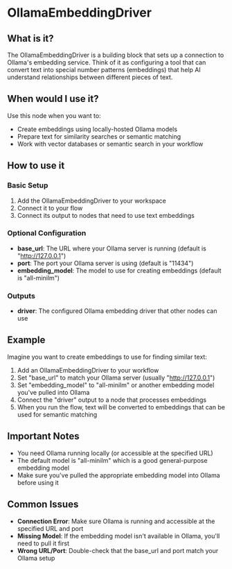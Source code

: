 # OllamaEmbeddingDriver

## What is it?

The OllamaEmbeddingDriver is a building block that sets up a connection to Ollama's embedding service. Think of it as configuring a tool that can convert text into special number patterns (embeddings) that help AI understand relationships between different pieces of text.

## When would I use it?
Use this node when you want to:
- Create embeddings using locally-hosted Ollama models
- Prepare text for similarity searches or semantic matching
- Work with vector databases or semantic search in your workflow

## How to use it

### Basic Setup

1. Add the OllamaEmbeddingDriver to your workspace
1. Connect it to your flow
1. Connect its output to nodes that need to use text embeddings

### Optional Configuration
- **base_url**: The URL where your Ollama server is running (default is "http://127.0.0.1")
- **port**: The port your Ollama server is using (default is "11434")
- **embedding_model**: The model to use for creating embeddings (default is "all-minilm")

### Outputs
- **driver**: The configured Ollama embedding driver that other nodes can use

## Example
Imagine you want to create embeddings to use for finding similar text:

1. Add an OllamaEmbeddingDriver to your workflow
1. Set "base_url" to match your Ollama server (usually "http://127.0.0.1")
1. Set "embedding_model" to "all-minilm" or another embedding model you've pulled into Ollama
1. Connect the "driver" output to a node that processes embeddings
1. When you run the flow, text will be converted to embeddings that can be used for semantic matching

## Important Notes
- You need Ollama running locally (or accessible at the specified URL)
- The default model is "all-minilm" which is a good general-purpose embedding model
- Make sure you've pulled the appropriate embedding model into Ollama before using it

## Common Issues
- **Connection Error**: Make sure Ollama is running and accessible at the specified URL and port
- **Missing Model**: If the embedding model isn't available in Ollama, you'll need to pull it first
- **Wrong URL/Port**: Double-check that the base_url and port match your Ollama setup